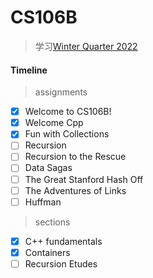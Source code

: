 # CS106B

> 学习[Winter Quarter 2022](https://web.stanford.edu/class/cs106b/)

#### Timeline

> assignments

- [X] Welcome to CS106B!
- [X] Welcome Cpp
- [X] Fun with Collections
- [ ] Recursion
- [ ] Recursion to the Rescue
- [ ] Data Sagas
- [ ] The Great Stanford Hash Off
- [ ] The Adventures of Links
- [ ] Huffman

> sections

- [x] C++ fundamentals
- [x] Containers
- [ ] Recursion Etudes